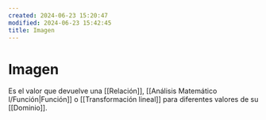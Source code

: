 ```yaml
---
created: 2024-06-23 15:20:47
modified: 2024-06-23 15:42:45
title: Imagen
---
```


# Imagen

Es el valor que devuelve una [[Relación]], [[Análisis Matemático I/Función|Función]] o [[Transformación lineal]] para diferentes valores de su [[Dominio]].

